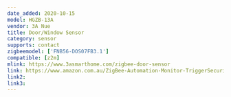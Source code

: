 ```yaml
---
date_added: 2020-10-15
model: HGZB-13A
vendor: 3A Nue
title: Door/Window Sensor
category: sensor
supports: contact
zigbeemodel: ['FNB56-DOS07FB3.1']
compatible: [z2m]
mlink: https://www.3asmarthome.com/zigbee-door-sensor
link: https://www.amazon.com.au/ZigBee-Automation-Monitor-TriggerSecurity-Burglar/dp/B078PMB5ZZ
link2: 
link3: 
---
```

